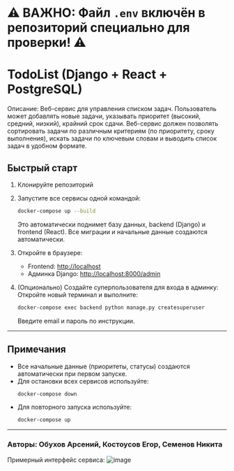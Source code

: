 # ⚠️ ВАЖНО: Файл `.env` включён в репозиторий специально для проверки! ⚠️
# TodoList (Django + React + PostgreSQL)

Описание: Веб-сервис для управления списком задач.
Пользователь может добавлять новые задачи, указывать приоритет (высокий, средний, низкий), крайний срок сдачи.
Веб-сервис должен позволять сортировать задачи по различным критериям (по приоритету, сроку выполнения), искать задачи по ключевым словам и выводить список задач в удобном формате.

## Быстрый старт

1. Клонируйте репозиторий

2. Запустите все сервисы одной командой:
   ```bash
   docker-compose up --build
   ```
   Это автоматически поднимет базу данных, backend (Django) и frontend (React). Все миграции и начальные данные создаются автоматически.

3. Откройте в браузере:
   - Frontend: [http://localhost](http://localhost)
   - Админка Django: [http://localhost:8000/admin](http://localhost:8000/admin)

4. (Опционально) Создайте суперпользователя для входа в админку:
   Откройте новый терминал и выполните:
   ```bash
   docker-compose exec backend python manage.py createsuperuser
   ```
   Введите email и пароль по инструкции.

---

## Примечания
- Все начальные данные (приоритеты, статусы) создаются автоматически при первом запуске.
- Для остановки всех сервисов используйте:
   ```bash
   docker-compose down
   ```
- Для повторного запуска используйте:
   ```bash
   docker-compose up
   ```
   
---

### Авторы: Обухов Арсений, Костоусов Егор, Семенов Никита

Примерный интерфейс сервиса:
![image](https://github.com/user-attachments/assets/b7f6b586-6ab6-424c-b278-c12302b65d15)
